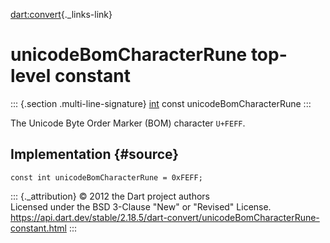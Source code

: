 [dart:convert](../dart-convert/dart-convert-library){._links-link}

unicodeBomCharacterRune top-level constant
==========================================

::: {.section .multi-line-signature}
[int](../dart-core/int-class) const unicodeBomCharacterRune
:::

The Unicode Byte Order Marker (BOM) character `U+FEFF`.

Implementation {#source}
--------------

``` {.language-dart data-language="dart"}
const int unicodeBomCharacterRune = 0xFEFF;
```

::: {._attribution}
© 2012 the Dart project authors\
Licensed under the BSD 3-Clause \"New\" or \"Revised\" License.\
<https://api.dart.dev/stable/2.18.5/dart-convert/unicodeBomCharacterRune-constant.html>
:::
